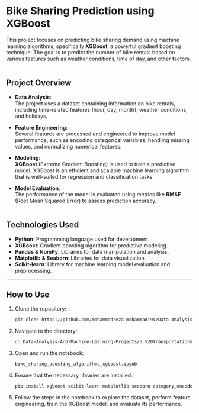 # Bike Sharing Prediction using XGBoost

This project focuses on predicting bike sharing demand using machine learning algorithms, specifically **XGBoost**, a powerful gradient boosting technique. The goal is to predict the number of bike rentals based on various features such as weather conditions, time of day, and other factors.

---

## Project Overview

- **Data Analysis**:  
  The project uses a dataset containing information on bike rentals, including time-related features (hour, day, month), weather conditions, and holidays.

- **Feature Engineering**:  
  Several features are processed and engineered to improve model performance, such as encoding categorical variables, handling missing values, and normalizing numerical features.

- **Modeling**:  
  **XGBoost** (Extreme Gradient Boosting) is used to train a predictive model. XGBoost is an efficient and scalable machine learning algorithm that is well-suited for regression and classification tasks.

- **Model Evaluation**:  
  The performance of the model is evaluated using metrics like **RMSE** (Root Mean Squared Error) to assess prediction accuracy.

---

## Technologies Used

- **Python**: Programming language used for development.
- **XGBoost**: Gradient boosting algorithm for predictive modeling.
- **Pandas & NumPy**: Libraries for data manipulation and analysis.
- **Matplotlib & Seaborn**: Libraries for data visualization.
- **Scikit-learn**: Library for machine learning model evaluation and preprocessing.

---

## How to Use

1. Clone the repository:
   ```bash
   git clone https://github.com/mohammadreza-mohammadi94/Data-Analysis-And-Machine-Learning-Projects
   ```

2. Navigate to the directory:
   ```bash
   cd Data-Analysis-And-Machine-Learning-Projects/5.%20Transportation%20and%20Logistics/Bike%20Sharing%20Prediction
   ```

3. Open and run the notebook:
   ```bash
   bike_sharing_boosting_algorithms_xgboost.ipynb
   ```

4. Ensure that the necessary libraries are installed:
   ```bash
   pip install xgboost scikit-learn matplotlib seaborn category_encoders lightgbm
   ```

5. Follow the steps in the notebook to explore the dataset, perform feature engineering, train the XGBoost model, and evaluate its performance.

